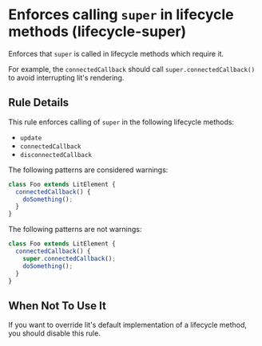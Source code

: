 # Enforces calling `super` in lifecycle methods (lifecycle-super)

Enforces that `super` is called in lifecycle methods which require it.

For example, the `connectedCallback` should call `super.connectedCallback()` to
avoid interrupting lit's rendering.

## Rule Details

This rule enforces calling of `super` in the following lifecycle methods:

- `update`
- `connectedCallback`
- `disconnectedCallback`

The following patterns are considered warnings:

```ts
class Foo extends LitElement {
  connectedCallback() {
    doSomething();
  }
}
```

The following patterns are not warnings:

```ts
class Foo extends LitElement {
  connectedCallback() {
    super.connectedCallback();
    doSomething();
  }
}
```

## When Not To Use It

If you want to override lit's default implementation of a lifecycle method,
you should disable this rule.
